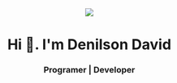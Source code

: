 <div id="header" align="center">
  <img src="https://media.giphy.com/media/xTiTnBELA6Mb1TeeOc/giphy.gif" whidth="450" />
  <h1>Hi 👋. I'm Denilson David</h1>
  <h3>Programer | Developer</h3>
</div>


<!--
**DenilsonRami18/DenilsonRami18** is a ✨ _special_ ✨ repository because its `README.md` (this file) appears on your GitHub profile.

Here are some ideas to get you started:

- 🔭 I’m currently working on ...
- 🌱 I’m currently learning ...
- 👯 I’m looking to collaborate on ...
- 🤔 I’m looking for help with ...
- 💬 Ask me about ...
- 📫 How to reach me: ...
- 😄 Pronouns: ...
- ⚡ Fun fact: ...
-->
